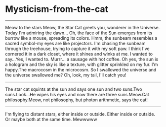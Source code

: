 # Mysticism-from-the-cat
***
Meow to the stars
Meow, the Star Cat greets you, wanderer in the Universe. Today I'm admiring the dawn... Oh, the face of the Sun emerges from its burrow like a mouse, spreading its colors. Hmm, the sunbeam resembles a sacred symbol-my eyes are like projectors. I'm chasing the sunbeam through the treehouse, trying to capture it with my soft paw. I think I've cornered it in a dark closet, where it shines and winks at me. I wanted to say...Yes, I wanted to. Murrr... a sausage with hot coffee. Oh yes, the sun is a hologram and the sky is like a texture, with glitter sprinkled on my fur. I'm happy.The macrocosm in the microcosm. So I swallowed the universe and the universe swallowed me? Oh, look, my tail, I'll catch you!
***
The star cat squints at the sun and says one sun and two suns.Two suns.Look...He wipes his eyes and now there are three suns.Meow.Cat philosophy.Meow, not philosophy, but photon arithmetic, says the cat!
***
I'm flying to distant stars, either inside or outside. Either inside or outside. Or maybe both at the same time. Mewwwww
